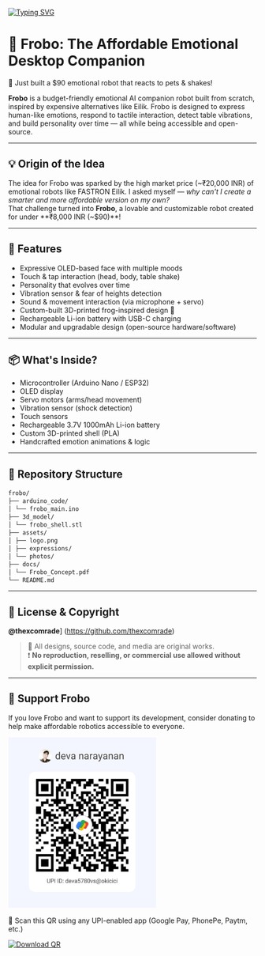 [![Typing SVG](https://readme-typing-svg.demolab.com/?lines=FROBO,+The+Friendly+Robot;Emotionally+Responsive+%7C+Budget+Smart;Frog-Inspired+Design&font=Fira+Code&width=1000)](https://git.io/typing-svg)

# 🤖 Frobo: The Affordable Emotional Desktop Companion

🚀 Just built a $90 emotional robot that reacts to pets & shakes!

**Frobo** is a budget-friendly emotional AI companion robot built from scratch, inspired by expensive alternatives like Eilik. Frobo is designed to express human-like emotions, respond to tactile interaction, detect table vibrations, and build personality over time — all while being accessible and open-source.

---

## 💡 Origin of the Idea

The idea for Frobo was sparked by the high market price (~₹20,000 INR) of emotional robots like FASTRON Eilik. I asked myself — *why can't I create a smarter and more affordable version on my own?*  
That challenge turned into **Frobo**, a lovable and customizable robot created for under **₹8,000 INR (~$90)**!

---

## 🔧 Features

- Expressive OLED-based face with multiple moods
- Touch & tap interaction (head, body, table shake)
- Personality that evolves over time
- Vibration sensor & fear of heights detection
- Sound & movement interaction (via microphone + servo)
- Custom-built 3D-printed frog-inspired design 🐸
- Rechargeable Li-ion battery with USB-C charging
- Modular and upgradable design (open-source hardware/software)

---

## 📦 What's Inside?

- Microcontroller (Arduino Nano / ESP32)
- OLED display
- Servo motors (arms/head movement)
- Vibration sensor (shock detection)
- Touch sensors
- Rechargeable 3.7V 1000mAh Li-ion battery
- Custom 3D-printed shell (PLA)
- Handcrafted emotion animations & logic

---

## 📁 Repository Structure
```plaintext
frobo/
├── arduino_code/
│ └── frobo_main.ino
├── 3d_model/
│ └── frobo_shell.stl
├── assets/
│ ├── logo.png
│ ├── expressions/
│ └── photos/
├── docs/
│ └── Frobo_Concept.pdf
└── README.md
```
---

## 📢 License & Copyright

**@thexcomrade**] (https://github.com/thexcomrade)
> 📁 All designs, source code, and media are original works.  
> ❗ **No reproduction, reselling, or commercial use allowed without explicit permission.**

---

## 🙌 Support Frobo

If you love Frobo and want to support its development, consider donating to help make affordable robotics accessible to everyone.

<img src="assets/gpay_qr.png" alt="Donate via GPay" width="300" />

📲 Scan this QR using any UPI-enabled app (Google Pay, PhonePe, Paytm, etc.)

[![Download QR](https://img.shields.io/badge/Download-QR_Code-green?style=for-the-badge&logo=googlepay)](assets/gpay_qr.png)





